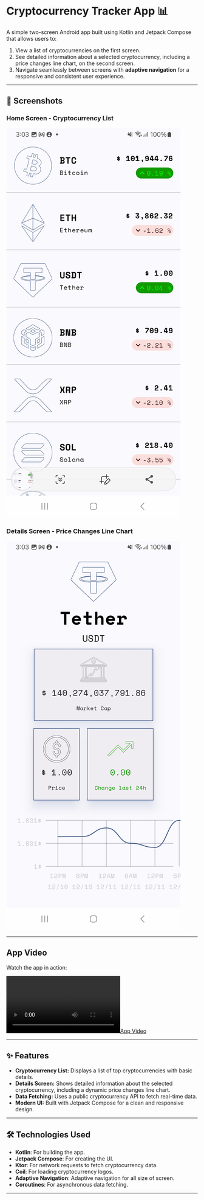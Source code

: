 # Cryptocurrency Tracker App 📊

A simple two-screen Android app built using Kotlin and Jetpack Compose that allows users to:
1. View a list of cryptocurrencies on the first screen.
2. See detailed information about a selected cryptocurrency, including a price changes line chart, on the second screen.
3. Navigate seamlessly between screens with **adaptive navigation** for a responsive and consistent user experience.

---

## 📸 Screenshots

### Home Screen - Cryptocurrency List

![List of Crypto Currency](./assets/app_screen_shot_01.jpg)

### Details Screen - Price Changes Line Chart

![Details Screen of a Selected Crypto](./assets/app_screen_shot_02.jpg)

---

## App Video

Watch the app in action:

[![App Video](./assets/app_screen_record.mp4)](video/demo.mp4)

---

## ✨ Features

- **Cryptocurrency List:** Displays a list of top cryptocurrencies with basic details.
- **Details Screen:** Shows detailed information about the selected cryptocurrency, including a dynamic price changes line chart.
- **Data Fetching:** Uses a public cryptocurrency API to fetch real-time data.
- **Modern UI:** Built with Jetpack Compose for a clean and responsive design.

---

## 🛠️ Technologies Used

- **Kotlin**: For building the app.
- **Jetpack Compose**: For creating the UI.
- **Ktor**: For network requests to fetch cryptocurrency data.
- **Coil**: For loading cryptocurrency logos.
- **Adaptive Navigation**: Adaptive navigation for all size of screen.
- **Coroutines**: For asynchronous data fetching.

---
